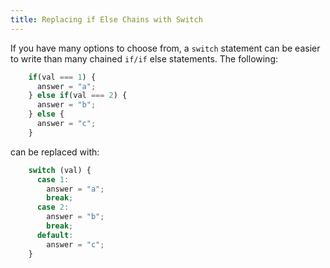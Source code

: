 ```yaml
---
title: Replacing if Else Chains with Switch
---
```

If you have many options to choose from, a `switch` statement can be easier to write than many chained `if/if` else statements. The following:

```js
    if(val === 1) {
      answer = "a";
    } else if(val === 2) {
      answer = "b";
    } else {
      answer = "c";
    }
```

can be replaced with:

```js
    switch (val) {
      case 1:
        answer = "a";
        break;
      case 2:
        answer = "b";
        break;
      default:
        answer = "c";
    }
```
